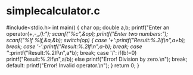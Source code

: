 # simplecalculator.c
#include<stdio.h>
int main()
{
char op;
double a,b;
printf("Enter an operator(+,-,*,/):");
scanf("%c",&op);
printf("Enter two numbers:");
scanf("%lf %lf,&a,&b);
switch(op) {
case '+':printf("Result:%.2lf\n",a+b);
break;
case '-':printf("Result:%.2lf\n",a-b);
break;
case '*':printf("Result:%.2lf\n",a*b);
break;
case '/':
if(b!=0)
printf("Result:%.2lf\n",a/b);
else
printf("Error! Division by zero.\n");
break;
default:
printf("Error! Invalid operator.\n");
}
return 0;
}
